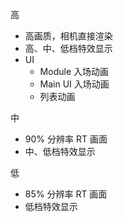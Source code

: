 高

* 高画质，相机直接渲染
* 高、中、低档特效显示
* UI 
  * Module 入场动画
  * Main UI 入场动画
  * 列表动画

中

* 90% 分辨率 RT 画面
* 中、低档特效显示

低

* 85% 分辨率 RT 画面
* 低档特效显示